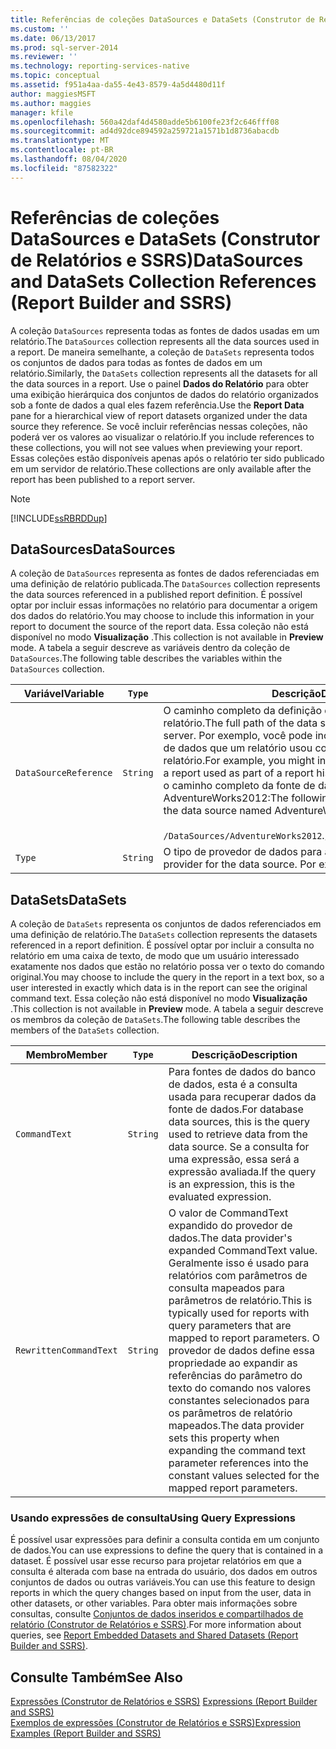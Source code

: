 ```yaml
---
title: Referências de coleções DataSources e DataSets (Construtor de Relatórios e SSRS) | Microsoft Docs
ms.custom: ''
ms.date: 06/13/2017
ms.prod: sql-server-2014
ms.reviewer: ''
ms.technology: reporting-services-native
ms.topic: conceptual
ms.assetid: f951a4aa-da55-4e43-8579-4a5d4480d11f
author: maggiesMSFT
ms.author: maggies
manager: kfile
ms.openlocfilehash: 560a42daf4d4580adde5b6100fe23f2c646fff08
ms.sourcegitcommit: ad4d92dce894592a259721a1571b1d8736abacdb
ms.translationtype: MT
ms.contentlocale: pt-BR
ms.lasthandoff: 08/04/2020
ms.locfileid: "87582322"
---
```

# <a name="datasources-and-datasets-collection-references-report-builder-and-ssrs"></a><span data-ttu-id="d747f-102">Referências de coleções DataSources e DataSets (Construtor de Relatórios e SSRS)</span><span class="sxs-lookup"><span data-stu-id="d747f-102">DataSources and DataSets Collection References (Report Builder and SSRS)</span></span>
  <span data-ttu-id="d747f-103">A coleção `DataSources` representa todas as fontes de dados usadas em um relatório.</span><span class="sxs-lookup"><span data-stu-id="d747f-103">The `DataSources` collection represents all the data sources used in a report.</span></span> <span data-ttu-id="d747f-104">De maneira semelhante, a coleção de `DataSets` representa todos os conjuntos de dados para todas as fontes de dados em um relatório.</span><span class="sxs-lookup"><span data-stu-id="d747f-104">Similarly, the `DataSets` collection represents all the datasets for all the data sources in a report.</span></span> <span data-ttu-id="d747f-105">Use o painel **Dados do Relatório** para obter uma exibição hierárquica dos conjuntos de dados do relatório organizados sob a fonte de dados a qual eles fazem referência.</span><span class="sxs-lookup"><span data-stu-id="d747f-105">Use the **Report Data** pane for a hierarchical view of report datasets organized under the data source they reference.</span></span> <span data-ttu-id="d747f-106">Se você incluir referências nessas coleções, não poderá ver os valores ao visualizar o relatório.</span><span class="sxs-lookup"><span data-stu-id="d747f-106">If you include references to these collections, you will not see values when previewing your report.</span></span> <span data-ttu-id="d747f-107">Essas coleções estão disponíveis apenas após o relatório ter sido publicado em um servidor de relatório.</span><span class="sxs-lookup"><span data-stu-id="d747f-107">These collections are only available after the report has been published to a report server.</span></span>  
  
> [!NOTE]  
>  [!INCLUDE[ssRBRDDup](../../includes/ssrbrddup-md.md)]  
  
## <a name="datasources"></a><span data-ttu-id="d747f-108">DataSources</span><span class="sxs-lookup"><span data-stu-id="d747f-108">DataSources</span></span>  
 <span data-ttu-id="d747f-109">A coleção de `DataSources` representa as fontes de dados referenciadas em uma definição de relatório publicada.</span><span class="sxs-lookup"><span data-stu-id="d747f-109">The `DataSources` collection represents the data sources referenced in a published report definition.</span></span> <span data-ttu-id="d747f-110">É possível optar por incluir essas informações no relatório para documentar a origem dos dados do relatório.</span><span class="sxs-lookup"><span data-stu-id="d747f-110">You may choose to include this information in your report to document the source of the report data.</span></span> <span data-ttu-id="d747f-111">Essa coleção não está disponível no modo **Visualização** .</span><span class="sxs-lookup"><span data-stu-id="d747f-111">This collection is not available in **Preview** mode.</span></span> <span data-ttu-id="d747f-112">A tabela a seguir descreve as variáveis dentro da coleção de `DataSources`.</span><span class="sxs-lookup"><span data-stu-id="d747f-112">The following table describes the variables within the `DataSources` collection.</span></span>  
  
|<span data-ttu-id="d747f-113">**Variável**</span><span class="sxs-lookup"><span data-stu-id="d747f-113">**Variable**</span></span>|`Type`|<span data-ttu-id="d747f-114">**Descrição**</span><span class="sxs-lookup"><span data-stu-id="d747f-114">**Description**</span></span>|  
|------------------|--------------|---------------------|  
|`DataSourceReference`|`String`|<span data-ttu-id="d747f-115">O caminho completo da definição da fonte de dados no servidor de relatório.</span><span class="sxs-lookup"><span data-stu-id="d747f-115">The full path of the data source definition on the report server.</span></span> <span data-ttu-id="d747f-116">Por exemplo, você pode incluir uma lista de todas as fontes de dados que um relatório usou como parte de um histórico de relatório.</span><span class="sxs-lookup"><span data-stu-id="d747f-116">For example, you might include a list of all the data sources a report used as part of a report history.</span></span> <span data-ttu-id="d747f-117">O exemplo a seguir mostra o caminho completo da fonte de dados denominada AdventureWorks2012:</span><span class="sxs-lookup"><span data-stu-id="d747f-117">The following example shows the full path for the data source named AdventureWorks2012:</span></span><br /><br /> <span data-ttu-id="d747f-118">`/DataSources/AdventureWorks2012`.</span><span class="sxs-lookup"><span data-stu-id="d747f-118">`/DataSources/AdventureWorks2012`.</span></span>|  
|`Type`|`String`|<span data-ttu-id="d747f-119">O tipo de provedor de dados para a fonte de dados.</span><span class="sxs-lookup"><span data-stu-id="d747f-119">The type of data provider for the data source.</span></span> <span data-ttu-id="d747f-120">Por exemplo, `SQL`.</span><span class="sxs-lookup"><span data-stu-id="d747f-120">For example, `SQL`.</span></span>|  
  
## <a name="datasets"></a><span data-ttu-id="d747f-121">DataSets</span><span class="sxs-lookup"><span data-stu-id="d747f-121">DataSets</span></span>  
 <span data-ttu-id="d747f-122">A coleção de `DataSets` representa os conjuntos de dados referenciados em uma definição de relatório.</span><span class="sxs-lookup"><span data-stu-id="d747f-122">The `DataSets` collection represents the datasets referenced in a report definition.</span></span> <span data-ttu-id="d747f-123">É possível optar por incluir a consulta no relatório em uma caixa de texto, de modo que um usuário interessado exatamente nos dados que estão no relatório possa ver o texto do comando original.</span><span class="sxs-lookup"><span data-stu-id="d747f-123">You may choose to include the query in the report in a text box, so a user interested in exactly which data is in the report can see the original command text.</span></span> <span data-ttu-id="d747f-124">Essa coleção não está disponível no modo **Visualização** .</span><span class="sxs-lookup"><span data-stu-id="d747f-124">This collection is not available in **Preview** mode.</span></span> <span data-ttu-id="d747f-125">A tabela a seguir descreve os membros da coleção de `DataSets`.</span><span class="sxs-lookup"><span data-stu-id="d747f-125">The following table describes the members of the `DataSets` collection.</span></span>  
  
|<span data-ttu-id="d747f-126">**Membro**</span><span class="sxs-lookup"><span data-stu-id="d747f-126">**Member**</span></span>|`Type`|<span data-ttu-id="d747f-127">**Descrição**</span><span class="sxs-lookup"><span data-stu-id="d747f-127">**Description**</span></span>|  
|----------------|--------------|---------------------|  
|`CommandText`|`String`|<span data-ttu-id="d747f-128">Para fontes de dados do banco de dados, esta é a consulta usada para recuperar dados da fonte de dados.</span><span class="sxs-lookup"><span data-stu-id="d747f-128">For database data sources, this is the query used to retrieve data from the data source.</span></span> <span data-ttu-id="d747f-129">Se a consulta for uma expressão, essa será a expressão avaliada.</span><span class="sxs-lookup"><span data-stu-id="d747f-129">If the query is an expression, this is the evaluated expression.</span></span>|  
|`RewrittenCommandText`|`String`|<span data-ttu-id="d747f-130">O valor de CommandText expandido do provedor de dados.</span><span class="sxs-lookup"><span data-stu-id="d747f-130">The data provider's expanded CommandText value.</span></span> <span data-ttu-id="d747f-131">Geralmente isso é usado para relatórios com parâmetros de consulta mapeados para parâmetros de relatório.</span><span class="sxs-lookup"><span data-stu-id="d747f-131">This is typically used for reports with query parameters that are mapped to report parameters.</span></span> <span data-ttu-id="d747f-132">O provedor de dados define essa propriedade ao expandir as referências do parâmetro do texto do comando nos valores constantes selecionados para os parâmetros de relatório mapeados.</span><span class="sxs-lookup"><span data-stu-id="d747f-132">The data provider sets this property when expanding the command text parameter references into the constant values selected for the mapped report parameters.</span></span>|  
  
### <a name="using-query-expressions"></a><span data-ttu-id="d747f-133">Usando expressões de consulta</span><span class="sxs-lookup"><span data-stu-id="d747f-133">Using Query Expressions</span></span>  
 <span data-ttu-id="d747f-134">É possível usar expressões para definir a consulta contida em um conjunto de dados.</span><span class="sxs-lookup"><span data-stu-id="d747f-134">You can use expressions to define the query that is contained in a dataset.</span></span> <span data-ttu-id="d747f-135">É possível usar esse recurso para projetar relatórios em que a consulta é alterada com base na entrada do usuário, dos dados em outros conjuntos de dados ou outras variáveis.</span><span class="sxs-lookup"><span data-stu-id="d747f-135">You can use this feature to design reports in which the query changes based on input from the user, data in other datasets, or other variables.</span></span> <span data-ttu-id="d747f-136">Para obter mais informações sobre consultas, consulte [Conjuntos de dados inseridos e compartilhados de relatório &#40;Construtor de Relatórios e SSRS&#41;](../report-data/report-embedded-datasets-and-shared-datasets-report-builder-and-ssrs.md).</span><span class="sxs-lookup"><span data-stu-id="d747f-136">For more information about queries, see [Report Embedded Datasets and Shared Datasets &#40;Report Builder and SSRS&#41;](../report-data/report-embedded-datasets-and-shared-datasets-report-builder-and-ssrs.md).</span></span>  
  
## <a name="see-also"></a><span data-ttu-id="d747f-137">Consulte Também</span><span class="sxs-lookup"><span data-stu-id="d747f-137">See Also</span></span>  
 <span data-ttu-id="d747f-138">[Expressões &#40;Construtor de Relatórios e SSRS&#41;](expressions-report-builder-and-ssrs.md) </span><span class="sxs-lookup"><span data-stu-id="d747f-138">[Expressions &#40;Report Builder and SSRS&#41;](expressions-report-builder-and-ssrs.md) </span></span>  
 [<span data-ttu-id="d747f-139">Exemplos de expressões &#40;Construtor de Relatórios e SSRS&#41;</span><span class="sxs-lookup"><span data-stu-id="d747f-139">Expression Examples &#40;Report Builder and SSRS&#41;</span></span>](expression-examples-report-builder-and-ssrs.md)  
  
  

